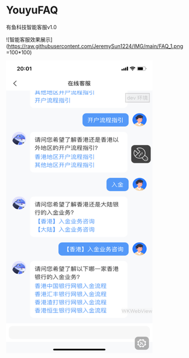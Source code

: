 # YouyuFAQ
有鱼科技智能客服v1.0

![智能客服效果展示](https://raw.githubusercontent.com/JeremySun1224/IMG/main/FAQ_1.png =100*100)

<img src="https://raw.githubusercontent.com/JeremySun1224/IMG/main/FAQ_1.png" width = "400" height = "800" alt="智能客服效果展示" align=center />
